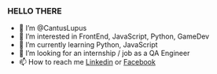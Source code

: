 ### **HELLO THERE**


- 👋 I’m @CantusLupus
- 👀 I’m interested in FrontEnd, JavaScript, Python, GameDev
- 🌱 I’m currently learning Python, JavaScript
- 💞️ I’m looking for an internship / job as a QA Engineer 
- 📫 How to reach me [Linkedin](https://www.linkedin.com/in/igorszczerba234/) or [Facebook](https://www.facebook.com/profile.php?id=100009310954382)
